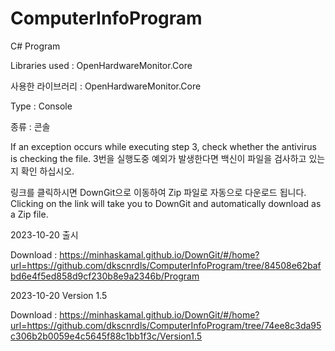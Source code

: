 # ComputerInfoProgram

C# Program

Libraries used : OpenHardwareMonitor.Core

사용한 라이브러리 : OpenHardwareMonitor.Core

Type : Console

종류 : 콘솔

If an exception occurs while executing step 3, check whether the antivirus is checking the file.
3번을 실행도중 예외가 발생한다면 백신이 파일을 검사하고 있는지 확인 하십시오.

링크를 클릭하시면 DownGit으로 이동하여 Zip 파일로 자동으로 다운로드 됩니다.
Clicking on the link will take you to DownGit and automatically download as a Zip file.

2023-10-20 출시

Download : https://minhaskamal.github.io/DownGit/#/home?url=https://github.com/dkscnrdls/ComputerInfoProgram/tree/84508e62bafbd6e4f5ed858d9cf230b8e9a2346b/Program

2023-10-20 Version 1.5

Download : https://minhaskamal.github.io/DownGit/#/home?url=https://github.com/dkscnrdls/ComputerInfoProgram/tree/74ee8c3da95c306b2b0059e4c5645f88c1bb1f3c/Version1.5
